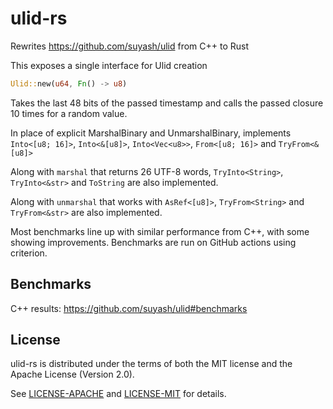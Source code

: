 # ulid-rs

Rewrites https://github.com/suyash/ulid from C++ to Rust

This exposes a single interface for Ulid creation

```rust
Ulid::new(u64, Fn() -> u8)
```

Takes the last 48 bits of the passed timestamp and calls the passed closure
10 times for a random value.

In place of explicit MarshalBinary and UnmarshalBinary, implements
`Into<[u8; 16]>`, `Into<&[u8]>`, `Into<Vec<u8>>`, `From<[u8; 16]>` and `TryFrom<&[u8]>`

Along with `marshal` that returns 26 UTF-8 words, `TryInto<String>`, `TryInto<&str>`
and `ToString` are also implemented.

Along with `unmarshal` that works with `AsRef<[u8]>`, `TryFrom<String>` and `TryFrom<&str>`
are also implemented.

Most benchmarks line up with similar performance from C++, with some showing
improvements. Benchmarks are run on GitHub actions using criterion.

## Benchmarks

C++ results: https://github.com/suyash/ulid#benchmarks

## License

ulid-rs is distributed under the terms of both the MIT license and the
Apache License (Version 2.0).

See [LICENSE-APACHE](LICENSE-APACHE) and [LICENSE-MIT](LICENSE-MIT) for details.
